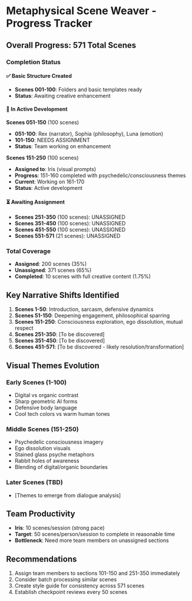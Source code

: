 # Metaphysical Scene Weaver - Progress Tracker

## Overall Progress: 571 Total Scenes

### Completion Status

#### ✅ Basic Structure Created
- **Scenes 001-100**: Folders and basic templates ready
- **Status**: Awaiting creative enhancement

#### 🎨 In Active Development

**Scenes 051-150** (100 scenes)
- **051-100**: Rex (narrator), Sophia (philosophy), Luna (emotion)
- **101-150**: NEEDS ASSIGNMENT
- **Status**: Team working on enhancement

**Scenes 151-250** (100 scenes) 
- **Assigned to**: Iris (visual prompts)
- **Progress**: 151-160 completed with psychedelic/consciousness themes
- **Current**: Working on 161-170
- **Status**: Active development

#### ⏳ Awaiting Assignment

- **Scenes 251-350** (100 scenes): UNASSIGNED
- **Scenes 351-450** (100 scenes): UNASSIGNED  
- **Scenes 451-550** (100 scenes): UNASSIGNED
- **Scenes 551-571** (21 scenes): UNASSIGNED

### Total Coverage
- **Assigned**: 200 scenes (35%)
- **Unassigned**: 371 scenes (65%)
- **Completed**: 10 scenes with full creative content (1.75%)

## Key Narrative Shifts Identified

1. **Scenes 1-50**: Introduction, sarcasm, defensive dynamics
2. **Scenes 51-150**: Deepening engagement, philosophical sparring
3. **Scenes 151-250**: Consciousness exploration, ego dissolution, mutual respect
4. **Scenes 251-350**: [To be discovered]
5. **Scenes 351-450**: [To be discovered]
6. **Scenes 451-571**: [To be discovered - likely resolution/transformation]

## Visual Themes Evolution

### Early Scenes (1-100)
- Digital vs organic contrast
- Sharp geometric AI forms
- Defensive body language
- Cool tech colors vs warm human tones

### Middle Scenes (151-250)
- Psychedelic consciousness imagery
- Ego dissolution visuals
- Stained glass psyche metaphors
- Rabbit holes of awareness
- Blending of digital/organic boundaries

### Later Scenes (TBD)
- [Themes to emerge from dialogue analysis]

## Team Productivity
- **Iris**: 10 scenes/session (strong pace)
- **Target**: 50 scenes/person/session to complete in reasonable time
- **Bottleneck**: Need more team members on unassigned sections

## Recommendations
1. Assign team members to sections 101-150 and 251-350 immediately
2. Consider batch processing similar scenes
3. Create style guide for consistency across 571 scenes
4. Establish checkpoint reviews every 50 scenes
